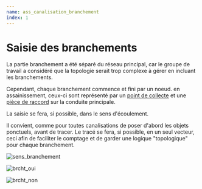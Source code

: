 ```yaml
---
name: ass_canalisation_branchement
index: 1
---
```


# Saisie des branchements

La partie branchement a été séparé du réseau principal, car le groupe de travail a considéré que la topologie serait trop complexe à gérer en incluant les branchements.

Cependant, chaque branchement commence et fini par un noeud. en assainissement, ceux-ci sont représenté par un [point de collecte](ass_point_collecte) et une [pièce de raccord](ass_raccord) sur la conduite principale.

La saisie se fera, si possible, dans le sens d'écoulement.

Il convient, comme pour toutes canalisations de poser d'abord les objets ponctuels, avant de tracer. Le tracé se fera, si possible, en un seul vecteur, ceci afin de faciliter le comptage et de garder une logique "topologique" pour chaque branchement.

![sens_branchement](https://github.com/cnigfr/StaR-Eau/assets/108521114/659fca5f-0510-4754-aa5a-43b6af4a4ad7)

![brcht_oui](https://github.com/cnigfr/StaR-Eau/assets/108521114/39b38a1f-9ac0-4257-b5f2-6808b20d7e17)

![brcht_non](https://github.com/cnigfr/StaR-Eau/assets/108521114/29954505-f46f-45d9-b35b-874e408e1a61)